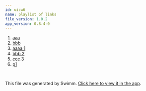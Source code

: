 ```yaml
---
id: uicw6
name: playlist of links
file_version: 1.0.2
app_version: 0.8.4-0
---
```


<!-- Steps - Do not remove this comment -->
1. [aaa](https://drive.google.com/drive/folders/1L7DOY4Tq6a5a-TanUqJxcRkcmURFo44-?usp=sharing)
2. [bbb](https://drive.google.com/drive/folders/1MaNCUb9B7IEqfiJIfZHi7q9hZw2BrW1k?usp=sharing)
3. [aaaa 1](aaaa-1.uku2o.sw.md)
4. [bbb 2](bbb-2.zpvog.sw.md)
5. [ccc 3](ccc-3.n6z4n.sw.md)
6. [p1](p1.beeaa.pl.sw.md)


<br/>

This file was generated by Swimm. [Click here to view it in the app](http://localhost:5000/repos/Z2l0aHViJTNBJTNBdDElM0ElM0FlcmFuLXN3aW1t/docs/uicw6).